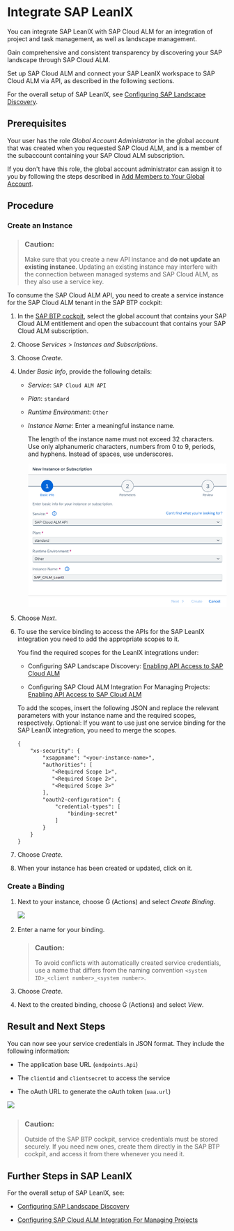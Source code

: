 <!-- loioff524644d161496886994fbb3f6c7634 -->

<link rel="stylesheet" type="text/css" href="../css/sap-icons.css"/>

# Integrate SAP LeanIX

You can integrate SAP LeanIX with SAP Cloud ALM for an integration of project and task management, as well as landscape management.

Gain comprehensive and consistent transparency by discovering your SAP landscape through SAP Cloud ALM.

Set up SAP Cloud ALM and connect your SAP LeanIX workspace to SAP Cloud ALM via API, as described in the following sections.

For the overall setup of SAP LeanIX, see [Configuring SAP Landscape Discovery](https://docs-eam.leanix.net/docs/configuring-sap-landscape-discovery#connecting-sap-leanix-to-the-sap-cloud-alm-api).



<a name="loioff524644d161496886994fbb3f6c7634__section_wpy_rnj_jmb"/>

## Prerequisites

Your user has the role *Global Account Administrator* in the global account that was created when you requested SAP Cloud ALM, and is a member of the subaccount containing your SAP Cloud ALM subscription.

If you don't have this role, the global account administrator can assign it to you by following the steps described in [Add Members to Your Global Account](https://help.sap.com/viewer/65de2977205c403bbc107264b8eccf4b/LATEST/en-US/4a0491330a164f5a873fa630c7f45f06.html).



<a name="loioff524644d161496886994fbb3f6c7634__section_lv5_hh4_xlbs"/>

## Procedure



### Create an Instance

> ### Caution:  
> Make sure that you create a new API instance and **do not update an existing instance**. Updating an existing instance may interfere with the connection between managed systems and SAP Cloud ALM, as they also use a service key.

To consume the SAP Cloud ALM API, you need to create a service instance for the SAP Cloud ALM tenant in the SAP BTP cockpit:

1.  In the [SAP BTP cockpit](https://cockpit.btp.cloud.sap/), select the global account that contains your SAP Cloud ALM entitlement and open the subaccount that contains your SAP Cloud ALM subscription.
2.  Choose *Services* \> *Instances and Subscriptions*.

3.  Choose *Create*.

4.  Under *Basic Info*, provide the following details:

    -   *Service*: `SAP Cloud ALM API`

    -   *Plan*: `standard`

    -   *Runtime Environment*: `Other`

    -   *Instance Name*: Enter a meaningful instance name.

        The length of the instance name must not exceed 32 characters. Use only alphanumeric characters, numbers from 0 to 9, periods, and hyphens. Instead of spaces, use underscores.

        ![](images/NOCF-NewInstance_85b4cb4.png)


5.  Choose *Next*.

6.  To use the service binding to access the APIs for the SAP LeanIX integration you need to add the appropriate scopes to it.

    You find the required scopes for the LeanIX integrations under:

    -   Configuring SAP Landscape Discovery: [Enabling API Access to SAP Cloud ALM](https://docs-eam.leanix.net/docs/configuring-sap-landscape-discovery#enabling-api-access-to-sap-cloud-alm)

    -   Configuring SAP Cloud ALM Integration For Managing Projects: [Enabling API Access to SAP Cloud ALM](https://docs-eam.leanix.net/docs/configuring-sap-cloud-alm-integration-for-managing-projects#enabling-api-access-to-sap-cloud-alm)


    To add the scopes, insert the following JSON and replace the relevant parameters with your instance name and the required scopes, respectively. Optional: If you want to use just one service binding for the SAP LeanIX integration, you need to merge the scopes.

    ```
    {
        "xs-security": {
            "xsappname": "<your-instance-name>",
            "authorities": [
               "<Required Scope 1>",
               "<Required Scope 2>",
               "<Required Scope 3>"
            ],
            "oauth2-configuration": {
                "credential-types": [
                    "binding-secret"
                ]
            }
        }
    }
    
    ```

7.  Choose *Create*.

8.  When your instance has been created or updated, click on it.




### Create a Binding

1.  Next to your instance, choose <span class="SAP-icons-V5"></span> \(Actions\) and select *Create Binding*.

    ![](images/NOCF-CreateServiceBinding_647e290.png)

2.  Enter a name for your binding.

    > ### Caution:  
    > To avoid conflicts with automatically created service credentials, use a name that differs from the naming convention `<system ID>_<client number>_<system number>`.

3.  Choose *Create*.

4.  Next to the created binding, choose <span class="SAP-icons-V5"></span> \(Actions\) and select *View*.




<a name="loioff524644d161496886994fbb3f6c7634__section_eb3_y5b_kbc"/>

## Result and Next Steps

You can now see your service credentials in JSON format. They include the following information:

-   The application base URL \(`endpoints.Api`\)

-   The `clientid` and `clientsecret` to access the service

-   The oAuth URL to generate the oAuth token \(`uaa.url`\)


![](images/SUI-ServiceKey_2fca8a5.png)

> ### Caution:  
> Outside of the SAP BTP cockpit, service credentials must be stored securely. If you need new ones, create them directly in the SAP BTP cockpit, and access it from there whenever you need it.



<a name="loioff524644d161496886994fbb3f6c7634__section_d3t_3w2_k2c"/>

## Further Steps in SAP LeanIX

For the overall setup of SAP LeanIX, see:

-   [Configuring SAP Landscape Discovery](https://docs-eam.leanix.net/docs/configuring-sap-landscape-discovery)

-   [Configuring SAP Cloud ALM Integration For Managing Projects](https://docs-eam.leanix.net/docs/configuring-sap-cloud-alm-integration-for-managing-projects)


